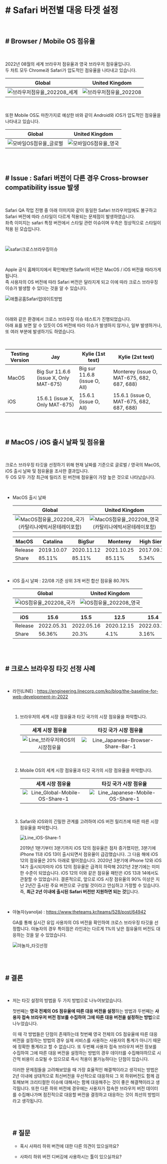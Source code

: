 # # Safari 버전별 대응 타겟 설정

<br>

## # Browser / Mobile OS 점유율

<br>

2022년 08월의 세계 브라우저 점유율과 영국 브라우저 점유율입니다. <br>
두 차트 모두 Chrome과 Safari가 압도적인 점유율을 나타내고 있습니다.

|                                                                     Global                                                                      |                                                              United Kingdom                                                              |
| :---------------------------------------------------------------------------------------------------------------------------------------------: | :--------------------------------------------------------------------------------------------------------------------------------------: |
| ![브라우저점유율_202208_세계](https://user-images.githubusercontent.com/85284246/188083581-709b6073-4c2b-44a0-af6a-18f0fbf5874d.png) | ![브라우저점유율_202208](https://user-images.githubusercontent.com/85284246/188063510-404bd61f-bac8-4872-835b-c17285b6c567.png) |

<br>

또한 Mobile OS도 마찬가지로 예상한 바와 같이 Android와 iOS가 압도적인 점유율을 나타내고 있습니다.

|                                                                    Global                                                                     |                                                               United Kingdom                                                               |
| :-------------------------------------------------------------------------------------------------------------------------------------------: | :----------------------------------------------------------------------------------------------------------------------------------------: |
| ![모바일OS점유율_글로벌](https://user-images.githubusercontent.com/85284246/188084739-c563469b-3dac-4b0f-93e5-03c54e9875b8.png) | ![모바일OS점유율_영국](https://user-images.githubusercontent.com/85284246/188084745-768ac07a-196a-4657-bfce-b926ec8e1070.png) |

<br><br>

## # Issue : Safari 버전이 다른 경우 Cross-browser compatibility issue 발생

<br>

Safari QA 작업 진행 중 아래 이미지와 같이 동일한 Safari 브라우저임에도 불구하고 Safari 버전에 따라 스타일이 다르게 적용되는 문제점이 발생하였습니다. <br>
좌측 이미지는 safari 특정 버전에서 스타일 관련 이슈이며 우측은 정상적으로 스타일이 적용 된 모습입니다.

<br>

![safari크로스브라우징이슈](https://user-images.githubusercontent.com/85284246/188085494-47fbaaf6-1239-498b-a552-a77ce6a804d3.png)

<br>

Apple 공식 홈페이지에서 확인해보면 Safari의 버전은 MacOS / iOS 버전을 따라가게 됩니다. <br> 즉 사용자의 OS 버전에 따라 Safari 버전은 달라지게 되고 이에 따라 크로스 브라우징 이슈가 발생할 수 있다는 것을 알 수 있습니다.

![애플공홈Safari업데이트방법](https://user-images.githubusercontent.com/85284246/188065769-e4d24cc8-c09f-45f4-a6b1-1a248675658a.png)

<br>

아래와 같은 환경에서 크로스 브라우징 이슈 테스트가 진행되었습니다. <br> 아래 표를 보면 알 수 있듯이 OS 버전에 따라 이슈가 발생하지 않거나, 일부 발생하거나, 또 여러 부분에 발생하기도 하였습니다.

<br>

| Testing Version | Jay                                    | Kylie (1st test)              | Kylie (2st test)                           |
| --------------- | -------------------------------------- | ----------------------------- | ------------------------------------------ |
| MacOS           | Big Sur 11.6.6 (issue X, Only MAT-675) | Big sur 11.6.8 (issue O, All) | Monterey (issue O, MAT-675, 682, 687, 688) |
| iOS             | 15.6.1 (issue X, Only MAT-675)         | 15.6.1 (issue O, All)         | 15.6.1 (issue O, MAT-675, 682, 687, 688)   |

<br><br>

## # MacOS / iOS 출시 날짜 및 점유율

<br>

크로스 브라우징 타깃을 선정하기 위해 현재 날짜를 기준으로 글로벌 / 영국의 MacOS, iOS 출시 날짜 및 점유율을 조사한 결과입니다. <br> 두 OS 모두 가장 최근에 릴리즈 된 버전에 점유율이 가장 높은 것으로 나타났습니다.

<br>

- MacOS 출시 날짜

  |                                                                                         Global                                                                                         |                                                                                     United Kingdom                                                                                      |
  | :------------------------------------------------------------------------------------------------------------------------------------------------------------------------------------: | :-------------------------------------------------------------------------------------------------------------------------------------------------------------------------------------: |
  | ![MacOS점유율_202208_국가(카탈리나에빅서몬테레이포함)](https://user-images.githubusercontent.com/85284246/188086649-876497fa-8f33-473b-af03-3a03db6182b9.png) | ![MacOS점유율_202208_영국(카탈리나에빅서몬테레이포함)](https://user-images.githubusercontent.com/85284246/188086666-08196d87-890d-4e98-a84b-3cb4b585b2fe.png) |

  | MacOS   | Catalina   | BigSur     | Monterey   | High Sierra | Mojave     |
  | ------- | ---------- | ---------- | ---------- | ----------- | ---------- |
  | Release | 2019.10.07 | 2020.11.12 | 2021.10.25 | 2017.09.26  | 2018.09.24 |
  | Share   | 85.11%     | 85.11%     | 85.11%     | 5.34%       | 3.06%      |

<br>

- iOS 출시 날짜 : 22/08 기준 상위 3개 버전 합산 점유율 80.76%

  |                                                                 Global                                                                  |                                                              United Kingdom                                                              |
  | :-------------------------------------------------------------------------------------------------------------------------------------: | :--------------------------------------------------------------------------------------------------------------------------------------: |
  | ![IOS점유율_202208_국가](https://user-images.githubusercontent.com/85284246/188087012-66e25a11-aa60-4eed-aa0d-a86f4f5ea0ed.png) | ![IOS점유율_202208_영국](https://user-images.githubusercontent.com/85284246/188087017-ae08a93b-20fc-45b3-bb07-138a929c02e8.png) |

  | iOS     | 15.6       | 15.5       | 12.5       | 15.4       | 14.8       |
  | ------- | ---------- | ---------- | ---------- | ---------- | ---------- |
  | Release | 2022.05.31 | 2022.05.16 | 2020.12.15 | 2022.03.14 | 2021.09.14 |
  | Share   | 56.36%     | 20.3%      | 4.1%       | 3.16%      | 2.95%      |

<br><br>

## # 크로스 브라우징 타깃 선정 사례

<br>

- 라인(LINE) : https://engineering.linecorp.com/ko/blog/the-baseline-for-web-development-in-2022

  <br>

  1. 브라우저의 세계 시장 점유율과 타깃 국가의 시장 점유율을 파악합니다.

     |                                                                   세계 시장 점유율                                                                    |                                                            타깃 국가 시장 점유율                                                            |
     | :---------------------------------------------------------------------------------------------------------------------------------------------------: | :-----------------------------------------------------------------------------------------------------------------------------------------: |
     | ![Line_브라우저와OS의시장점유율](https://user-images.githubusercontent.com/85284246/188078979-4bfd9f0e-39e8-4b51-a390-f3bf8d08f61e.svg) | ![Line_Japanese-Browser-Share-Bar-1](https://user-images.githubusercontent.com/85284246/188080840-daa24c11-b569-4eda-a876-338303fcdaa2.svg) |

  <br>

  2. Mobile OS의 세계 시장 점유율과 타깃 국가의 시장 점유율을 파악합니다.

     |                                                            세계 시장 점유율                                                             |                                                           타깃 국가 시장 점유율                                                           |
     | :-------------------------------------------------------------------------------------------------------------------------------------: | :---------------------------------------------------------------------------------------------------------------------------------------: |
     | ![Line_Global-Mobile-OS-Share-1](https://user-images.githubusercontent.com/85284246/188079324-43c282f6-1770-496f-bb65-d31063cb1be0.svg) | ![Line_Japanese-Mobile-OS-Share-1](https://user-images.githubusercontent.com/85284246/188081245-60993f83-d14a-4626-a28f-b51a6f4bb726.svg) |

  <br>

  3. Safari와 iOS와의 긴밀한 관계를 고려하여 iOS 버전 릴리즈에 따른 따른 시장 점유율을 파악합니다.

     ![Line_iOS-Share-1](https://user-images.githubusercontent.com/85284246/188078999-f169e0ca-9d15-4282-8139-ddc8ce12b803.png)

     2019년 1분기부터 3분기까지 iOS 12의 점유율은 점차 증가했지만, 3분기에 iPhone 11과 iOS 13이 출시되면서 점유율이 급감했습니다. 그 다음 해에 iOS 12의 점유율은 20% 아래로 떨어졌습니다. 2020년 3분기에 iPhone 12와 iOS 14가 출시되자마자 iOS 12의 점유율은 급격히 하락해 2021년 2분기에는 미미한 수준이 되었습니다. iOS 12의 이와 같은 점유율 패턴은 iOS 13과 14에서도 관찰할 수 있었습니다. 결론적으로, 앞으로 iOS 시장 점유율의 90% 이상은 지난 2년간 출시된 주요 버전으로 구성될 것이라고 안심하고 가정할 수 있습니다. 즉, **최근 2년 이내에 출시된 Safari 버전만 지원하면 되는 것**입니다.

<br>

- 야놀자(yanolja) : https://www.theteams.kr/teams/528/post/64942

  GA를 통해 실시간 유입 사용자의 OS 버전을 확인하여 크로스 브라우징 타깃을 선정합니다. 야놀자의 경우 특이점은 라인과는 다르게 1%의 낮은 점유율의 버전도 대응하는 것을 알 수 있었습니다.

  ![야놀자_타깃선정](https://user-images.githubusercontent.com/85284246/188088136-030032b8-3ca8-47bb-8ccf-66e0830eb51a.png)

<br><br>

## # 결론

<br>

- 저는 타깃 설정의 방법을 두 가지 방법으로 나누어보았습니다.

  첫번째는 **영국 전체의 OS 점유율에 따른 대응 버전을 설정**하는 방법과 두번째는 **사용자 접속 브라우저 버전 정보를 수집하여 그에 따른 대응 버전을 설정하는 방법**으로 나누었습니다.

  이 때 각 방법들은 단점이 존재하는데 첫번째 영국 전체의 OS 점유율에 따른 대응 버전을 설정하는 방법의 경우 실제 서비스를 사용하는 사용자의 통계가 아니기 때문에 정확한 통계라고 할 수 없습니다. 또 두번째 사용자 접속 브라우저 버전 정보를 수집하여 그에 따른 대응 버전을 설정하는 방법의 경우 데이터를 수집해야하므로 시간적 비용이 소모될 수 있으므로 즉시 적용이 불가능하다는 단점이 있습니다.

  이러한 문제점들을 고려해보았을 때 가장 효율적인 해결책이라고 생각되는 방법은 2년 이내에 상대적으로 최신버전을 우선적으로 대응하되 그 외 하위버전도 함께 검토해보며 크리티컬한 이슈에 대해서는 함께 대응해주는 것이 좋은 해결책이라고 생각됩니다. 또한 다른 하위 버전에 경우에는 사용자가 접속한 브라우저 버전 데이터를 수집해나가며 점진적으로 대응할 버전을 결정하고 대응하는 것이 최선의 방법이라고 생각됩니다.

  <br><br>

  ## # 질문

  - 혹시 사파리 하위 버전에 대한 다른 의견이 있으실까요?

  - 사파리 하위 버전 디버깅에 사용하시는 툴이 있으실까요?

  <br><br>

